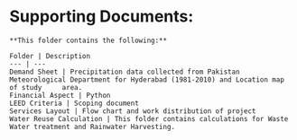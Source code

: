 # Supporting Documents:	
	
	**This folder contains the following:**
	
	Folder | Description
	--- | ---
	Demand Sheet | Precipitation data collected from Pakistan Meteorological Department for Hyderabad (1981-2010) and Location map of study 	area.
	Financial Aspect | Python
	LEED Criteria | Scoping document
	Services Layout | Flow chart and work distribution of project
	Water Reuse Calculation | This folder contains calculations for Waste Water treatment and Rainwater Harvesting. 
